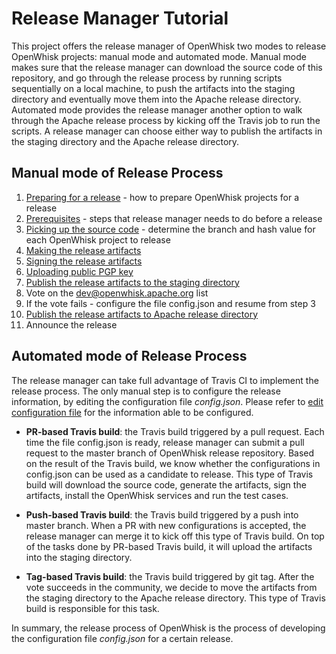 <!--
#
# Licensed to the Apache Software Foundation (ASF) under one or more contributor
# license agreements.  See the NOTICE file distributed with this work for additional
# information regarding copyright ownership.  The ASF licenses this file to you
# under the Apache License, Version 2.0 (the # "License"); you may not use this
# file except in compliance with the License.  You may obtain a copy of the License
# at:
#
# http://www.apache.org/licenses/LICENSE-2.0
#
# Unless required by applicable law or agreed to in writing, software distributed
# under the License is distributed on an "AS IS" BASIS, WITHOUT WARRANTIES OR
# CONDITIONS OF ANY KIND, either express or implied.  See the License for the
# specific language governing permissions and limitations under the License.
#
-->

# Release Manager Tutorial

This project offers the release manager of OpenWhisk two modes to release OpenWhisk projects: manual mode and automated mode.
Manual mode makes sure that the release manager can download the source code of this repository, and go through the release
process by running scripts sequentially on a local machine, to push the artifacts into the staging directory and eventually
move them into the Apache release directory. Automated mode provides the release manager another option to walk through the
Apache release process by kicking off the Travis job to run the scripts. A release manager can choose either way to publish
the artifacts in the staging directory and the Apache release directory.

## Manual mode of Release Process
  1. [Preparing for a release](prepare_release.md) - how to prepare OpenWhisk projects for a release
  2. [Prerequisites](prerequisites.md) - steps that release manager needs to do before a release
  3. [Picking up the source code](pick_up_source_code.md) - determine the branch and hash value for each OpenWhisk project to release
  4. [Making the release artifacts](package_artifacts.md)
  5. [Signing the release artifacts](sign_artifacts.md)
  6. [Uploading public PGP key](upload_public_key.md)
  7. [Publish the release artifacts to the staging directory](push_stage_url.md)
  8. Vote on the dev@openwhisk.apache.org list
  9. If the vote fails - configure the file config.json and resume from step 3
  10. [Publish the release artifacts to Apache release directory](publish_apache_directory.md)
  11. Announce the release

## Automated mode of Release Process

The release manager can take full advantage of Travis CI to implement the release process. The only manual step is to
configure the release information, by editing the configuration file _config.json_. Please refer to [edit configuration file](pick_up_source_code.md#edit-the-configuration-file)
for the information able to be configured.

* **PR-based Travis build**: the Travis build triggered by a pull request. Each time the file config.json is ready, release
manager can submit a pull request to the master branch of OpenWhisk release repository. Based on the result of the Travis build,
we know whether the configurations in config.json can be used as a candidate to release. This type of Travis build will
download the source code, generate the artifacts, sign the artifacts, install the OpenWhisk services and run the test cases.

* **Push-based Travis build**: the Travis build triggered by a push into master branch. When a PR with new configurations
is accepted, the release manager can merge it to kick off this type of Travis build. On top of the tasks done by PR-based
Travis build, it will upload the artifacts into the staging directory.

* **Tag-based Travis build**: the Travis build triggered by git tag. After the vote succeeds in the community, we decide to
move the artifacts from the staging directory to the Apache release directory. This type of Travis build is responsible
for this task.

In summary, the release process of OpenWhisk is the process of developing the configuration file _config.json_ for a
certain release.
